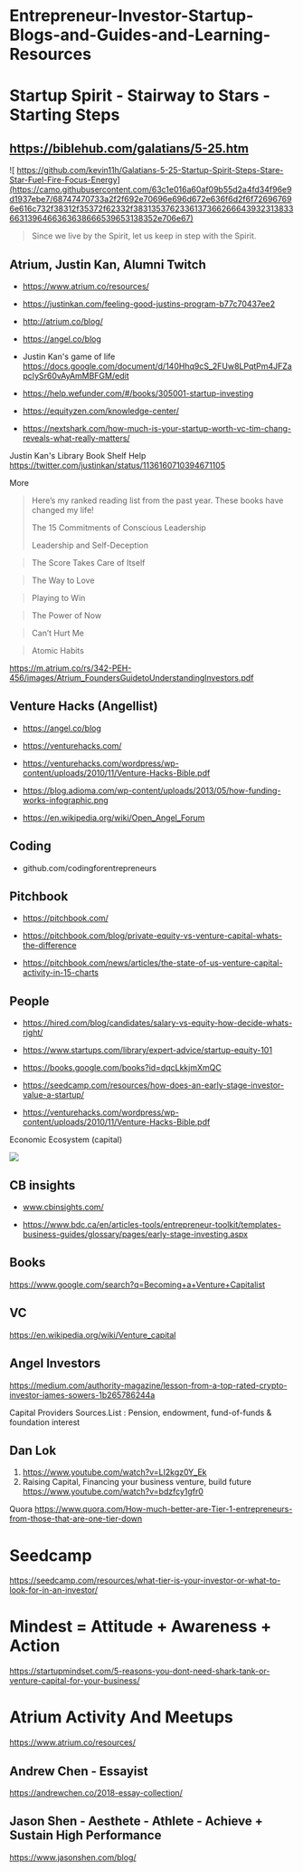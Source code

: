 # Entrepreneur-Investor-Startup-Blogs-and-Guides-and-Learning-Resources

# Startup Spirit - Stairway to Stars - Starting Steps
## https://biblehub.com/galatians/5-25.htm
![ https://github.com/kevin11h/Galatians-5-25-Startup-Spirit-Steps-Stare-Star-Fuel-Fire-Focus-Energy](https://camo.githubusercontent.com/63c1e016a60af09b55d2a4fd34f96e9d1937ebe7/68747470733a2f2f692e70696e696d672e636f6d2f6f726967696e616c732f38312f35372f62332f38313537623361373662666439323138336631396466363638666539653138352e706e67)
> Since we live by the Spirit, let us keep in step with the Spirit.

## Atrium, Justin Kan, Alumni Twitch
+ https://www.atrium.co/resources/

+ https://justinkan.com/feeling-good-justins-program-b77c70437ee2

+ http://atrium.co/blog/

+ https://angel.co/blog

+ Justin Kan's game of life  https://docs.google.com/document/d/140Hhq9cS_2FUw8LPqtPm4JFZapcIySr60vAyAmMBFGM/edit

+ https://help.wefunder.com/#/books/305001-startup-investing

+ https://equityzen.com/knowledge-center/

+ https://nextshark.com/how-much-is-your-startup-worth-vc-tim-chang-reveals-what-really-matters/

Justin Kan's Library Book Shelf Help  https://twitter.com/justinkan/status/1136160710394671105

More
>Here’s my ranked reading list from the past year. These books have changed my life!
>
>The 15 Commitments of Conscious Leadership
>
>Leadership and Self-Deception

>The Score Takes Care of Itself

>The Way to Love

>Playing to Win

>The Power of Now

>Can’t Hurt Me

>Atomic Habits

https://m.atrium.co/rs/342-PEH-456/images/Atrium_FoundersGuidetoUnderstandingInvestors.pdf

## Venture Hacks (Angellist) 
+ https://angel.co/blog

+ https://venturehacks.com/

+ https://venturehacks.com/wordpress/wp-content/uploads/2010/11/Venture-Hacks-Bible.pdf

+ https://blog.adioma.com/wp-content/uploads/2013/05/how-funding-works-infographic.png

+ https://en.wikipedia.org/wiki/Open_Angel_Forum

## Coding

+ github.com/codingforentrepreneurs


## Pitchbook
+ https://pitchbook.com/

+ https://pitchbook.com/blog/private-equity-vs-venture-capital-whats-the-difference

+ https://pitchbook.com/news/articles/the-state-of-us-venture-capital-activity-in-15-charts

## People
+ https://hired.com/blog/candidates/salary-vs-equity-how-decide-whats-right/


+ https://www.startups.com/library/expert-advice/startup-equity-101

+ https://books.google.com/books?id=dqcLkkjmXmQC

+ https://seedcamp.com/resources/how-does-an-early-stage-investor-value-a-startup/

+ https://venturehacks.com/wordpress/wp-content/uploads/2010/11/Venture-Hacks-Bible.pdf

Economic Ecosystem (capital)

![](http://reports.weforum.org/impact-investment/wp-content/blogs.dir/27/mp/uploads/pages/images/figure7.jpg)

## CB insights
+  www.cbinsights.com/


+ https://www.bdc.ca/en/articles-tools/entrepreneur-toolkit/templates-business-guides/glossary/pages/early-stage-investing.aspx


## Books

https://www.google.com/search?q=Becoming+a+Venture+Capitalist

## VC

https://en.wikipedia.org/wiki/Venture_capital

## Angel Investors

https://medium.com/authority-magazine/lesson-from-a-top-rated-crypto-investor-james-sowers-1b265786244a

Capital Providers Sources.List : Pension, endowment, fund-of-funds & foundation interest


## Dan Lok
1. https://www.youtube.com/watch?v=LI2kgz0Y_Ek
2. Raising Capital, Financing your business venture, build future https://www.youtube.com/watch?v=bdzfcy1gfr0


Quora
https://www.quora.com/How-much-better-are-Tier-1-entrepreneurs-from-those-that-are-one-tier-down

# Seedcamp
https://seedcamp.com/resources/what-tier-is-your-investor-or-what-to-look-for-in-an-investor/

# Mindest = Attitude + Awareness + Action
https://startupmindset.com/5-reasons-you-dont-need-shark-tank-or-venture-capital-for-your-business/


# Atrium Activity And Meetups
https://www.atrium.co/resources/


## Andrew Chen - Essayist
https://andrewchen.co/2018-essay-collection/

## Jason Shen - Aesthete - Athlete - Achieve + Sustain High Performance
https://www.jasonshen.com/blog/
